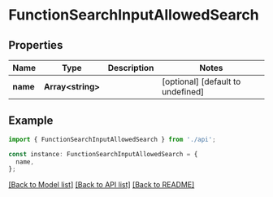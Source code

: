 # FunctionSearchInputAllowedSearch

## Properties

| Name     | Type                    | Description | Notes                             |
| -------- | ----------------------- | ----------- | --------------------------------- |
| **name** | **Array&lt;string&gt;** |             | [optional] [default to undefined] |

## Example

```typescript
import { FunctionSearchInputAllowedSearch } from './api';

const instance: FunctionSearchInputAllowedSearch = {
  name,
};
```

[[Back to Model list]](../README.md#documentation-for-models) [[Back to API list]](../README.md#documentation-for-api-endpoints) [[Back to README]](../README.md)
